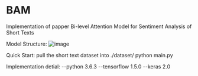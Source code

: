 # BAM
Implementation of papper Bi-level Attention Model for Sentiment Analysis of Short Texts

Model Structure:
![image](https://github.com/Alex-sanda/ts_ham/blob/master/images/model_structure.jpg)

Quick Start:
  pull the short text dataset into ./dataset/
  python main.py
 
 Implementation detial:
 --python 3.6.3
 --tensorflow 1.5.0
 --keras 2.0
